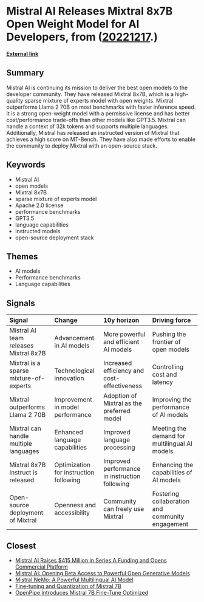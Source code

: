 # __Mistral AI Releases Mixtral 8x7B Open Weight Model for AI Developers__, from ([20221217](https://kghosh.substack.com/p/20221217).)

__[External link](https://mistral.ai/news/mixtral-of-experts/)__



## Summary

Mistral AI is continuing its mission to deliver the best open models to the developer community. They have released Mixtral 8x7B, which is a high-quality sparse mixture of experts model with open weights. Mixtral outperforms Llama 2 70B on most benchmarks with faster inference speed. It is a strong open-weight model with a permissive license and has better cost/performance trade-offs than other models like GPT3.5. Mixtral can handle a context of 32k tokens and supports multiple languages. Additionally, Mistral has released an instructed version of Mixtral that achieves a high score on MT-Bench. They have also made efforts to enable the community to deploy Mixtral with an open-source stack.

## Keywords

* Mistral AI
* open models
* Mixtral 8x7B
* sparse mixture of experts model
* Apache 2.0 license
* performance benchmarks
* GPT3.5
* language capabilities
* instructed models
* open-source deployment stack

## Themes

* AI models
* Performance benchmarks
* Language capabilities

## Signals

| Signal                                 | Change                                 | 10y horizon                                   | Driving force                                    |
|:---------------------------------------|:---------------------------------------|:----------------------------------------------|:-------------------------------------------------|
| Mistral AI team releases Mixtral 8x7B  | Advancement in AI models               | More powerful and efficient AI models         | Pushing the frontier of open models              |
| Mixtral is a sparse mixture-of-experts | Technological innovation               | Increased efficiency and cost-effectiveness   | Controlling cost and latency                     |
| Mixtral outperforms Llama 2 70B        | Improvement in model performance       | Adoption of Mixtral as the preferred model    | Improving the performance of AI models           |
| Mixtral can handle multiple languages  | Enhanced language capabilities         | Improved language processing                  | Meeting the demand for multilingual AI models    |
| Mixtral 8x7B Instruct is released      | Optimization for instruction following | Improved performance in instruction following | Enhancing the capabilities of AI models          |
| Open-source deployment of Mixtral      | Openness and accessibility             | Community can freely use Mixtral              | Fostering collaboration and community engagement |

## Closest

* [Mistral AI Raises $415 Million in Series A Funding and Opens Commercial Platform](e45888a5405c3334d86096a10cab3cd5)
* [Mistral AI: Opening Beta Access to Powerful Open Generative Models](353db49268a185080d455082c9050935)
* [Mistral NeMo: A Powerful Multilingual AI Model](d348cf5da2495c78f750a3bd295ece92)
* [Fine-tuning and Quantization of Mistral 7B](36a5b7d527ff4906b5bb8ee04e6314f7)
* [OpenPipe Introduces Mistral 7B Fine-Tune Optimized](d0041b87339a89104bdc6cc8648415f0)